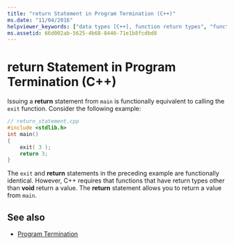 ```yaml
---
title: "return Statement in Program Termination (C++)"
ms.date: "11/04/2016"
helpviewer_keywords: ["data types [C++], function return types", "function return types [C++], return statement", "return keyword [C++], syntax"]
ms.assetid: 66d002ab-5625-4b68-8446-71e1b8fcdbd8
---
```

# return Statement in Program Termination (C++)

Issuing a **return** statement from `main` is functionally equivalent to calling the `exit` function. Consider the following example:

```cpp
// return_statement.cpp
#include <stdlib.h>
int main()
{
    exit( 3 );
    return 3;
}
```

The `exit` and **return** statements in the preceding example are functionally identical. However, C++ requires that functions that have return types other than **void** return a value. The **return** statement allows you to return a value from `main`.

## See also

- [Program Termination](../cpp/program-termination.md)
